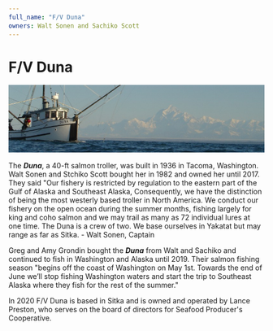 ```yaml
---
full_name: "F/V Duna"
owners: Walt Sonen and Sachiko Scott
---
```

# F/V Duna

![](../assets/images/Boats/duna_cropped.jpg)

The ***Duna***, a 40-ft salmon troller, was built in 1936 in Tacoma, Washington.  Walt Sonen and Stchiko Scott bought her in 1982 and owned her until 2017.  They said "Our fishery is restricted by regulation to the eastern part of the Gulf of Alaska and Southeast Alaska,  Consequently, we have the distinction of being the most westerly based troller in North America.  We conduct our fishery on the open ocean during the summer months, fishing largely for king and coho salmon and we may trail as many as 72 individual lures at one time.   The Duna is a crew of two.  We base ourselves in Yakatat but may range as far as Sitka. - Walt Sonen, Captain

Greg and Amy Grondin bought the ***Duna*** from Walt and Sachiko and continued to fish in Washington and Alaska until 2019. Their salmon fishing season "begins off the coast of Washington on May 1st. Towards the end of June we’ll stop fishing Washington waters and start the trip to Southeast Alaska where they fish for the rest of the summer."

In 2020 F/V Duna is based in Sitka and is owned and operated by Lance Preston, who serves on the board of directors for Seafood Producer's Cooperative.



